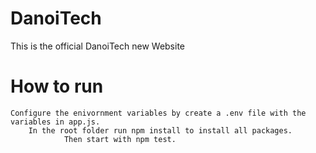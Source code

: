 # DanoiTech
This is the official DanoiTech new Website
# How to run 
	Configure the enivornment variables by create a .env file with the variables in app.js.
   	 	In the root folder run npm install to install all packages.
    			Then start with npm test.
